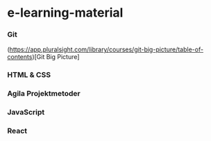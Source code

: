 # e-learning-material

### Git
(https://app.pluralsight.com/library/courses/git-big-picture/table-of-contents)[Git Big Picture]

### HTML & CSS

### Agila Projektmetoder

### JavaScript

### React

